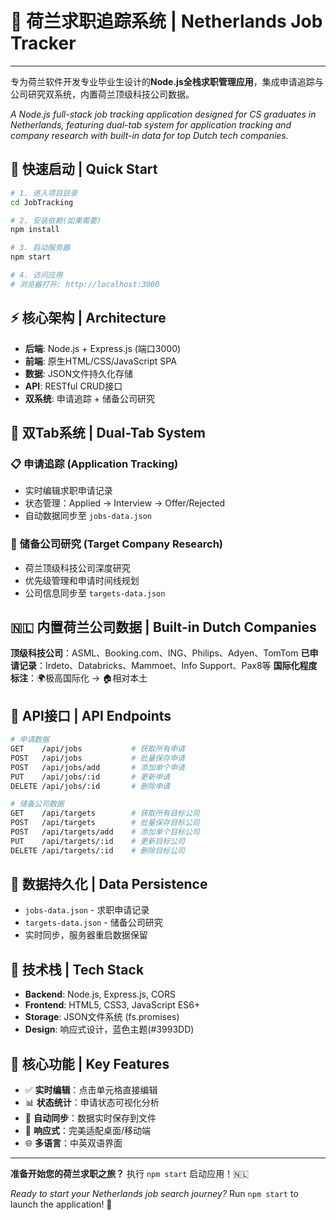 # 💼 荷兰求职追踪系统 | Netherlands Job Tracker

<!-- 在这里添加您的截图 -->
<!-- Screenshots will be added here -->

---

专为荷兰软件开发专业毕业生设计的**Node.js全栈求职管理应用**，集成申请追踪与公司研究双系统，内置荷兰顶级科技公司数据。

*A Node.js full-stack job tracking application designed for CS graduates in Netherlands, featuring dual-tab system for application tracking and company research with built-in data for top Dutch tech companies.*

## 🚀 快速启动 | Quick Start

```bash
# 1. 进入项目目录
cd JobTracking

# 2. 安装依赖(如果需要)
npm install

# 3. 启动服务器
npm start

# 4. 访问应用
# 浏览器打开: http://localhost:3000
```

## ⚡ 核心架构 | Architecture

- **后端**: Node.js + Express.js (端口3000)
- **前端**: 原生HTML/CSS/JavaScript SPA
- **数据**: JSON文件持久化存储
- **API**: RESTful CRUD接口
- **双系统**: 申请追踪 + 储备公司研究

## 🎯 双Tab系统 | Dual-Tab System

### 📋 申请追踪 (Application Tracking)
- 实时编辑求职申请记录
- 状态管理：Applied → Interview → Offer/Rejected  
- 自动数据同步至 `jobs-data.json`

### 🏢 储备公司研究 (Target Company Research)
- 荷兰顶级科技公司深度研究
- 优先级管理和申请时间线规划
- 公司信息同步至 `targets-data.json`

## 🇳🇱 内置荷兰公司数据 | Built-in Dutch Companies

**顶级科技公司**：ASML、Booking.com、ING、Philips、Adyen、TomTom
**已申请记录**：Irdeto、Databricks、Mammoet、Info Support、Pax8等
**国际化程度标注**：🌍极高国际化 → 🏠相对本土

## 📡 API接口 | API Endpoints

```bash
# 申请数据
GET    /api/jobs           # 获取所有申请
POST   /api/jobs           # 批量保存申请
POST   /api/jobs/add       # 添加单个申请
PUT    /api/jobs/:id       # 更新申请
DELETE /api/jobs/:id       # 删除申请

# 储备公司数据  
GET    /api/targets        # 获取所有目标公司
POST   /api/targets        # 批量保存目标公司
POST   /api/targets/add    # 添加单个目标公司
PUT    /api/targets/:id    # 更新目标公司
DELETE /api/targets/:id    # 删除目标公司
```

## 💾 数据持久化 | Data Persistence

- `jobs-data.json` - 求职申请记录  
- `targets-data.json` - 储备公司研究
- 实时同步，服务器重启数据保留

## 🔧 技术栈 | Tech Stack

- **Backend**: Node.js, Express.js, CORS
- **Frontend**: HTML5, CSS3, JavaScript ES6+
- **Storage**: JSON文件系统 (fs.promises)
- **Design**: 响应式设计，蓝色主题(#3993DD)

## 🎨 核心功能 | Key Features

- ✅ **实时编辑**：点击单元格直接编辑
- 📊 **状态统计**：申请状态可视化分析  
- 🔄 **自动同步**：数据实时保存到文件
- 📱 **响应式**：完美适配桌面/移动端
- 🌐 **多语言**：中英双语界面

---

**准备开始您的荷兰求职之旅？** 执行 `npm start` 启动应用！🇳🇱

*Ready to start your Netherlands job search journey?* Run `npm start` to launch the application! 🚀